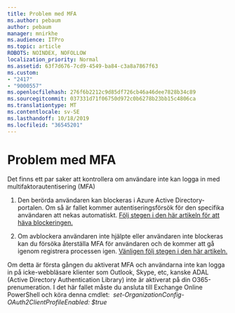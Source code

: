 ```yaml
---
title: Problem med MFA
ms.author: pebaum
author: pebaum
manager: mnirkhe
ms.audience: ITPro
ms.topic: article
ROBOTS: NOINDEX, NOFOLLOW
localization_priority: Normal
ms.assetid: 63f7d676-7cd9-4549-ba84-c3a8a7867f63
ms.custom:
- "2417"
- "9000557"
ms.openlocfilehash: 276f6b2212c9d85df726cb46a46dee7828b34c89
ms.sourcegitcommit: 037331d71f06750d972c0b6278b23bb15c4806ca
ms.translationtype: MT
ms.contentlocale: sv-SE
ms.lasthandoff: 10/18/2019
ms.locfileid: "36545201"
---
```

# <a name="issues-with-mfa"></a>Problem med MFA
Det finns ett par saker att kontrollera om användare inte kan logga in med multifaktorautentisering (MFA)

1. Den berörda användaren kan blockeras i Azure Active Directory-portalen. Om så är fallet kommer autentiseringsförsök för den specifika användaren att nekas automatiskt. [Följ stegen i den här artikeln för att häva blockeringen.](https://docs.microsoft.com/azure/active-directory/authentication/howto-mfa-mfasettings#block-and-unblock-users)

2. Om avblockera användaren inte hjälpte eller användaren inte blockeras kan du försöka återställa MFA för användaren och de kommer att gå igenom registrera processen igen. [Vänligen följ stegen i den här artikeln.](https://docs.microsoft.com/azure/active-directory/authentication/howto-mfa-userdevicesettings#require-users-to-provide-contact-methods-again)

Om detta är första gången du aktiverat MFA och användarna inte kan logga in på icke-webbläsare klienter som Outlook, Skype, etc, kanske ADAL (Active Directory Authentication Library) inte är aktiverat på din O365-prenumeration. I det här fallet måste du ansluta till Exchange Online PowerShell och köra denna cmdlet:  *set-OrganizationConfig-OAuth2ClientProfileEnabled: $true*